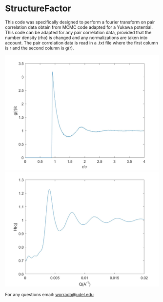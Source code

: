 # StructureFactor

This code was specifically designed to perform a fourier transform on pair correlation data obtain from MCMC code adapted for a Yukawa potential. This code can be adapted for any pair correlation data, provided that the number density (rho) is changed and any normalizations are taken into account. The pair correlation data is read in a .txt file where the first column is r and the second column is g(r).


<img src="paircorrelation.jpg">
<img src="structureFactor.jpg">

For any questions email: worrada@udel.edu
